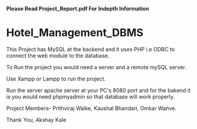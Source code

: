 

**Please Read Project_Report.pdf For Indepth Information**


# Hotel_Management_DBMS
This Project has MySQL at the backend and it uses PHP i.e ODBC to connect the web module to the database.

To Run the project you would need a server and a remote mySQL server.

Use Xampp or Lampp to run the project.

Run the server apache server at your PC's 8080 port and for the bakend it is you would need phpmyadmin so that database will work properly.


Project Members-
  Prithviraj Walke,
  Kaushal Bhandari,
  Omkar Wanve.

Thank You, 
Akshay Kale
